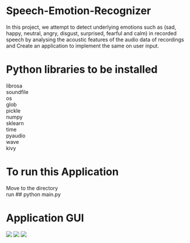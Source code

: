# Speech-Emotion-Recognizer
In this project, we attempt to detect underlying emotions such as 
(sad, happy, neutral, angry, disgust, surprised, fearful and calm) in recorded speech by analysing the acoustic features 
of the audio data of recordings and 
Create an application to implement the same on user input.

# Python libraries to be installed 
librosa <br>
soundfile <br>
os <br>
glob <br>
pickle <br>
numpy <br>
sklearn <br>
time <br>
pyaudio <br>
wave <br>
kivy <br>

# To run this Application
Move to the directory <br>
run ## python main.py

# Application GUI

<img src="https://user-images.githubusercontent.com/53293156/145163572-1d701a7e-2158-4166-97a3-45e5c33d9ea7.png">
<img src="https://user-images.githubusercontent.com/53293156/145163667-e77456eb-24b3-450f-9584-569573d6bfc0.png">
<img src="https://user-images.githubusercontent.com/53293156/145163707-b4efe14a-3700-4feb-8c1a-2b151fe44808.png">


